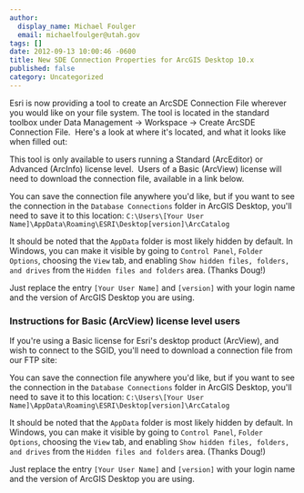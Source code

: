 ```yaml
---
author:
  display_name: Michael Foulger
  email: michaelfoulger@utah.gov
tags: []
date: 2012-09-13 10:00:46 -0600
title: New SDE Connection Properties for ArcGIS Desktop 10.x
published: false
category: Uncategorized
---
```


Esri is now providing a tool to create an ArcSDE Connection File wherever you would like on your file system. The tool is located in the standard toolbox under Data Management -&gt; Workspace -&gt; Create ArcSDE Connection File.  Here's a look at where it's located, and what it looks like when filled out:

This tool is only available to users running a Standard (ArcEditor) or Advanced (ArcInfo) license level.  Users of a Basic (ArcView) license will need to download the connection file, available in a link below.


You can save the connection file anywhere you'd like, but if you want to see the connection in the `Database Connections` folder in ArcGIS Desktop, you'll need to save it to this location: `C:\Users\[Your User Name]\AppData\Roaming\ESRI\Desktop[version]\ArcCatalog`

It should be noted that the `AppData` folder is most likely hidden by default. In Windows, you can make it visible by going to `Control Panel`, `Folder Options`, choosing the `View` tab, and enabling `Show hidden files, folders, and drives` from the `Hidden files and folders` area. (Thanks Doug!)

Just replace the entry `[Your User Name]` and `[version]` with your login name and the version of ArcGIS Desktop you are using.

### Instructions for Basic (ArcView) license level users

If you're using a Basic license for Esri's desktop product (ArcView), and wish to connect to the SGID, you'll need to download a connection file from our FTP site:

You can save the connection file anywhere you'd like, but if you want to see the connection in the `Database Connections` folder in ArcGIS Desktop, you'll need to save it to this location: `C:\Users\[Your User Name]\AppData\Roaming\ESRI\Desktop[version]\ArcCatalog`

It should be noted that the `AppData` folder is most likely hidden by default. In Windows, you can make it visible by going to `Control Panel`, `Folder Options`, choosing the `View` tab, and enabling `Show hidden files, folders, and drives` from the `Hidden files and folders` area. (Thanks Doug!)

Just replace the entry `[Your User Name]` and `[version]` with your login name and the version of ArcGIS Desktop you are using.
